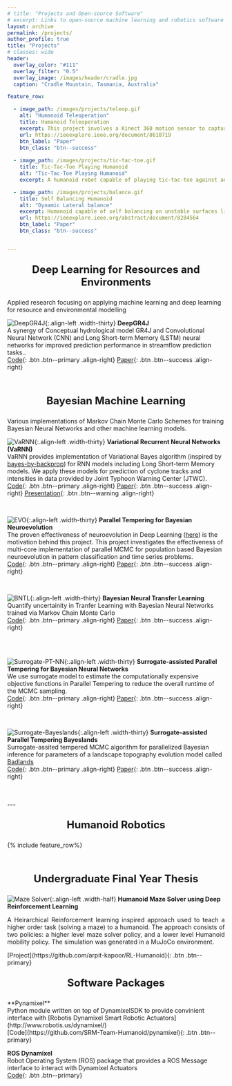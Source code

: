 ```yaml
---
# title: "Projects and Open-source Software"
# excerpt: Links to open-source machine learning and robotics software repositories developed as part of research projects
layout: archive
permalink: /projects/
author_profile: true
title: "Projects"
# classes: wide
header:
  overlay_color: "#111"
  overlay_filter: "0.5"
  overlay_image: /images/header/cradle.jpg
  caption: "Cradle Mountain, Tasmania, Australia"

feature_row:

  - image_path: /images/projects/teleop.gif
    alt: "Humanoid Teleoperation"
    title: Humanoid Teleoperation
    excerpt: This project involves a Kinect 360 motion sensor to capture human motions and imitation by the humanoid robot with legged motion
    url: https://ieeexplore.ieee.org/document/8610719
    btn_label: "Paper"
    btn_class: "btn--success"
  
  - image_path: /images/projects/tic-tac-toe.gif
    title: Tic-Tac-Toe Playing Humanoid
    alt: "Tic-Tac-Toe Playing Humanoid"
    excerpt: A humanoid robot capable of playing tic-tac-toe against and human opponent, powered by the minimax algorithm. 

  - image_path: /images/projects/balance.gif
    title: Self Balancing Humanoid
    alt: "Dynamic Lateral balance"
    excerpt: Humanoid capable of self balancing on unstable surfaces like a suspension bridge
    url: https://ieeexplore.ieee.org/abstract/document/8284564
    btn_label: "Paper"
    btn_class: "btn--success"


---
```

<!-- <p style="text-align: center; font-size:42px;"> Projects </p> -->

<p style="text-align: center; font-size:24px;"> <b>Deep Learning for Resources and Environments</b> </p> 
Applied research focusing on applying machine learning and deep learning for resource and environmental modelling

![DeepGR4J](/images/projects/DeepGR4J.jpg){:.align-left .width-thirty}
**DeepGR4J**<br>
A synergy of Conceptual hydrological model GR4J and Convolutional Neural Network (CNN) and Long Short-term Memory (LSTM) neural networks for improved prediction performance in streamflow prediction tasks..<br>
[Code](https://github.com/arpit-kapoor/hybrid-gr4j){: .btn .btn--primary .align-right} [Paper](https://www.sciencedirect.com/science/article/pii/S1364815223002177){: .btn .btn--success .align-right}

<br>

<p style="text-align: center; font-size:24px;"> <b>Bayesian Machine Learning</b> </p> 
Various implementations of Markov Chain Monte Carlo Schemes for training Bayesian Neural Networks and other machine learning models.

![VaRNN](/images/projects/BRNN-Network.jpg){:.align-left .width-thirty}
**Variational Recurrent Neural Networks (VaRNN)**<br>
VaRNN provides implementation of Variational Bayes algorithm (inspired by [bayes-by-backprop](https://proceedings.mlr.press/v37/blundell15.html)) for RNN models including Long Short-term Memory models. We apply these models for prediction of cyclone tracks and intensities in data provided by Joint Typhoon Warning Center (JTWC).<br>
[Code](https://github.com/DARE-ML/variational-rnn-cyclones){: .btn .btn--primary .align-right} [Paper](https://www.sciencedirect.com/science/article/abs/pii/S1364815223000403){: .btn .btn--success .align-right} [Presentation](https://www.youtube.com/watch?v=QR2xoyzNKyo&t=5s){: .btn .btn--warning .align-right}

<br>


![EVO](/images/projects/evo-mcmc.jpg){:.align-left .width-thirty}
**Parallel Tempering for Bayesian Neuroevolution**<br>
The proven effectiveness of neuroevolution in Deep Learning ([here](https://eng.uber.com/deep-neuroevolution/)) is the motivation behind this project. This project investigates the effectiveness of multi-core implementation of parallel MCMC for population based Bayesian neuroevolution in pattern classification and time series problems.<br>
[Code](https://github.com/sydney-machine-learning/pt-bayesian-neuroevolution){: .btn .btn--primary .align-right} [Paper](https://www.sciencedirect.com/science/article/pii/S1568494622006056){: .btn .btn--success .align-right}

<br>


![BNTL](/images/projects/bntl.png){:.align-left .width-thirty}
**Bayesian Neural Transfer Learning** <br>
Quantify uncertainity in Tranfer Learning with Bayesian Neural Networks trained via Markov Chain Monte Carlo <br>
[Code](https://github.com/sydney-machine-learning/Bayesian-neural-transfer-learning){: .btn .btn--primary .align-right} [Paper](https://www.sciencedirect.com/science/article/abs/pii/S0925231219314213){: .btn .btn--success .align-right}

<br>

<br>

![Surrogate-PT-NN](/images/projects/Surrogate.jpg){:.align-left .width-thirty}
**Surrogate-assisted Parallel Tempering for Bayesian Neural Networks** <br>
We use surrogate model to estimate the computationally expensive objective functions in Parallel Tempering to reduce the overall runtime of the MCMC sampling.<br>
[Code](https://github.com/sydney-machine-learning/surrogate-assisted-parallel-tempering){: .btn .btn--primary .align-right} [Paper](https://www.sciencedirect.com/science/article/abs/pii/S0952197620301299){: .btn .btn--success .align-right}

<br>

![Surrogate-Bayeslands](/images/projects/cm_final.png){:.align-left .width-thirty}
**Surrogate-assisted Parallel Tempering Bayeslands**<br>
Surrogate-assited tempered MCMC algorithm for parallelized Bayesian inference for parameters of a landscape topography evolution model called [Badlands](https://github.com/badlands-model/badlands)<br>
[Code](https://github.com/intelligentEarth/surrogate-pt-Bayeslands){: .btn .btn--primary .align-right} [Paper](https://gmd.copernicus.org/articles/13/2959/2020/gmd-13-2959-2020.html){: .btn .btn--success .align-right}

<br>

<br>
---
<p style="text-align: center; font-size:24px;"> <b>Humanoid Robotics</b> </p> 

{% include feature_row%}

<br>

<p style="text-align: center; font-size:24px;"> <b> Undergraduate Final Year Thesis </b> </p> 

![Maze Solver](/images/projects/maze.png){:.align-left .width-half}
**Humanoid Maze Solver using Deep Reinforcement Learning** <br>
<p style="text-align: justify; ">A Heirarchical Reinforcement learning inspired approach used to teach a higher order task (solving a maze) to a humanoid. The approach consists of two policies: a higher level maze solver policy, and a lower level Humanoid mobility policy. The simulation was generated in a MuJoCo environment.</p> 
[Project](https://github.com/arpit-kapoor/RL-Humanoid){: .btn .btn--primary}

<br>

<p style="text-align: center; font-size:24px;"> <b> Software Packages </b></p> 
**Pynamixel** <br>
Python module written on top of DynamixelSDK to provide convinient interface with [Robotis Dynamixel Smart Robotic Actuators](http://www.robotis.us/dynamixel/) <br>
[Code](https://github.com/SRM-Team-Humanoid/pynamixel){: .btn .btn--primary}

**ROS Dynamixel** <br>
Robot Operating System (ROS) package that provides a ROS Message interface to interact with Dynamixel Actuators <br>
[Code](https://github.com/SRM-Team-Humanoid/ros_dynamixel){: .btn .btn--primary}

<br>